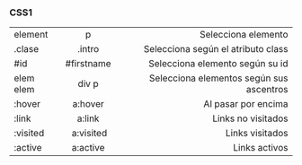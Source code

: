 ### CSS1

|                   |               |       |
| ----------------- |:-------------:| -----:|
| element           | p             | Selecciona elemento |
| .clase            | .intro        | Selecciona según el atributo class |
| #id               | #firstname    | Selecciona elemento según su id | 
| elem elem         | div p         | Selecciona elementos según sus ascentros |
| :hover            | a:hover       | Al pasar por encima |
| :link             | a:link        | Links no visitados  |
| :visited          | a:visited     | Links visitados |
| :active           | a:active      | Links activos |
